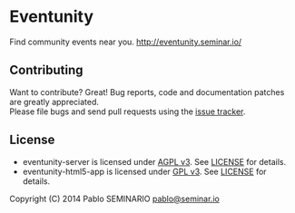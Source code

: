 Eventunity
==========

Find community events near you.
http://eventunity.seminar.io/


Contributing
------------

Want to contribute? Great! Bug reports, code and documentation patches are greatly appreciated.  
Please file bugs and send pull requests using the [issue tracker](https://github.com/pabluk/eventunity/issues).


License
-------

* eventunity-server is licensed under [AGPL v3](http://www.gnu.org/licenses/agpl-3.0.txt). See [LICENSE](https://raw.github.com/pabluk/eventunity/master/eventunity-server/LICENSE) for details.
* eventunity-html5-app is licensed under [GPL v3](http://www.gnu.org/licenses/gpl-3.0.txt). See [LICENSE](https://raw.github.com/pabluk/eventunity/master/eventunity-html5-app/LICENSE) for details.

Copyright (C) 2014 Pablo SEMINARIO <pablo@seminar.io>
